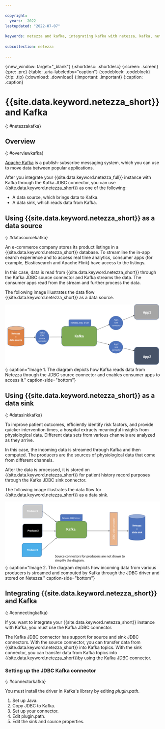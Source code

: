 ```yaml
---

copyright:
  years:  2022
lastupdated: "2022-07-07"

keywords: netezza and kafka, integrating kafka with netezza, kafka, netezza as a data sink, netezza as a data source,

subcollection: netezza

---
```


{:new_window: target="_blank"}
{:shortdesc: .shortdesc}
{:screen: .screen}
{:pre: .pre}
{:table: .aria-labeledby="caption"}
{:codeblock: .codeblock}
{:tip: .tip}
{:download: .download}
{:important: .important}
{:caption: .caption}

# {{site.data.keyword.netezza_short}} and Kafka
{: #netezzakafka}

## Overview
{: #overviewkafka}

[Apache Kafka](https://kafka.apache.org/documentation/) is a publish-subscribe messaging system, which you can use to move data between popular applications.

After you integrate your {{site.data.keyword.netezza_full}} instance with Kafka through the Kafka JDBC connector, you can use {{site.data.keyword.netezza_short}} as one of the following:

- A data source, which brings data to Kafka.
- A data sink, which reads data from Kafka.

## Using {{site.data.keyword.netezza_short}} as a data source
{: #datasourcekafka}

An e-commerce company stores its product listings in a {{site.data.keyword.netezza_short}} database. To streamline the in-app search experience and to access real time analytics, consumer apps (for example, Elasticsearch and Apache Flink) have access to the listings.

In this case, data is read from {{site.data.keyword.netezza_short}} through the Kafka JDBC source connector and Kafka streams the data. The consumer apps read from the stream and further process the data.

The following image illustrates the data flow {{site.data.keyword.netezza_short}} as a data source.

![{{site.data.keyword.netezza_short}} as a data source](images/nzdatasource.png){: caption="Image 1. The diagram depicts how Kafka reads data from Netezza through the JDBC source connector and enables consumer apps to access it." caption-side="bottom"}


## Using {{site.data.keyword.netezza_short}} as a data sink
{: #datasinkkafka}

To improve patient outcomes, efficiently identify risk factors, and provide quicker intervention times, a hospital extracts meaningful insights from physiological data. Different data sets from various channels are analyzed as they arrive.

In this case, the incoming data is streamed through Kafka and then computed. The producers are the sources of physiological data that come from different channels.

After the data is processed, it is stored on {{site.data.keyword.netezza_short}} for patient history record purposes through the Kafka JDBC sink connector.

The following image illustrates the data flow for {{site.data.keyword.netezza_short}} as a data sink.


![{{site.data.keyword.netezza_short}} as a data sink](images/nzsink.png){: caption="Image 2. The diagram depicts how incoming data from various producers is streamed and computed by Kafka through the JDBC driver and stored on Netezza." caption-side="bottom"}


## Integrating {{site.data.keyword.netezza_short}} and Kafka
{: #connectingkafka}

If you want to integrate your {{site.data.keyword.netezza_short}} instance with Kafka, you must use the Kafka JDBC connector.

The Kafka JDBC connector has support for source and sink JDBC connectors. With the source connector, you can transfer data from {{site.data.keyword.netezza_short}} into Kafka topics. With the sink connector, you can transfer data from Kafka topics into {{site.data.keyword.netezza_short}}by using the Kafka JDBC connector.


### Setting up the JDBC Kafka connector
{: #connectorkafka}

You must install the driver in Kafka's library by editing *plugin.path*.

1. Set up Java.
1. Copy JDBC to Kafka.
1. Set up your connector.
1. Edit plugin.path.
1. Edit the sink and source properties.
